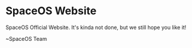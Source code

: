 # SpaceOS Website
SpaceOS Official Website.
It's kinda not done, but we still hope you like it!

~SpaceOS Team
